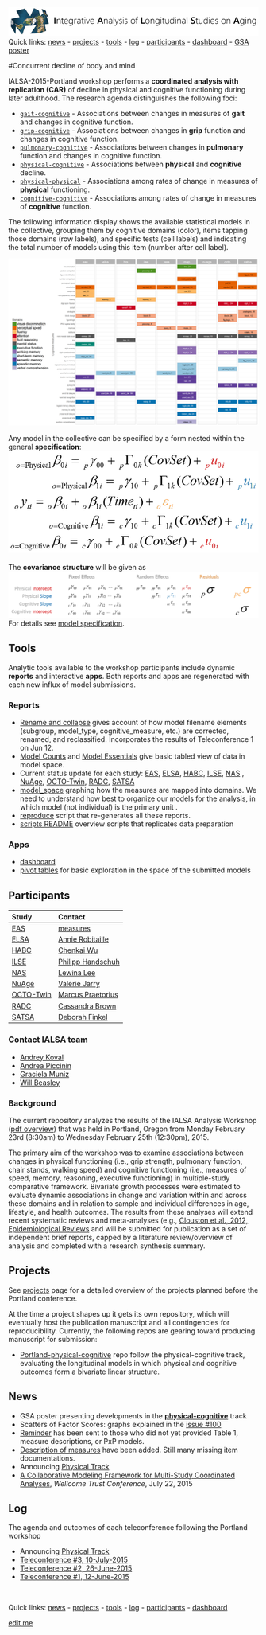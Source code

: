 
[![logl](libs/images/ialsa_long.png)](http://www.ialsa.org/)
Quick links: [news](#news)  -  [projects](#projects)  -  [tools](#tools)  -  [log](#log)  -  [participants](#participants)  -  [dashboard](http://shiny.ouhsc.edu/IALSA-2015-Portland/shiny/dashboard)  -  [GSA poster](https://github.com/IALSA/IALSA-2015-Portland/blob/master/projects/physical-cognitive/gsa_poster.md)

#Concurrent decline of body and mind  

IALSA-2015-Portland workshop performs a **coordinated analysis with replication (CAR)** of decline in physical and cognitive functioning during later adulthood. The research agenda distinguishes the following foci:    
* [`gait-cognitive`](/projects/gait-cognitive) - Associations between changes in measures of **gait** and changes in cognitive function. 
* [`grip-cognitive`](/projects/grip-cognitive) - Associations between changes in **grip** function and changes in cognitive function. 
* [`pulmonary-cognitive`](/projects/pulmonary-cognitive) - Associations between changes in **pulmonary** function and changes in cognitive function. 
* [`physical-cognitive`](/projects/physical-cognitive) -  Associations between **physical** and **cognitive** decline.    
* [`physical-physical`](/projects/physical-physical) - Associations among rates of change in measures of **physical** functioning.   
* [`cognitive-cognitive`](/projects/cognitive-cognitive) - Associations among rates of change in measures of **cognitive** function.   


The following information display shows the available  statistical models in the collective, grouping them by cognitive domains (color), items tapping those domains (row labels), and specific tests (cell labels) and indicating the total number of models using this item (number after cell label). 

 [![outcome space](https://raw.githubusercontent.com/IALSA/IALSA-2015-Portland/master/reports/outcome-space/figures_rmd/outcome-space-map-1.png)](https://github.com/IALSA/IALSA-2015-Portland/blob/master/reports/outcome-space/outcome-space.md)  

Any model in the collective can be specified by a form nested within the general **specification**:  
[![general_model_specification](./libs/images/general_model_specification.png)](./reports/model_specification/README.md)  
</br>
The **covariance structure** will be given as
[![general_model_specification](./libs/images/specification_covariance_structure.png)](./reports/model_specification/README.md)  
For  details see [model specification](./reports/model-specification/README.md).  


## Tools  
Analytic tools available to the workshop participants include dynamic **reports** and interactive **apps**. Both reports and apps are regenerated with each new influx of model submissions.  

### Reports 
 - [Rename and collapse](https://github.com/IALSA/IALSA-2015-Portland/blob/master/reports/rename_collapse/Track_renaming.md)  gives account of how model filename elements (subgroup, model_type, cognitive_measure, etc.) are corrected, renamed, and reclassified. Incorporates the results of Teleconference 1 on Jun 12.    
 - [Model Counts](http://htmlpreview.github.io/?https://github.com/IALSA/IALSA-2015-Portland/blob/master/reports/basic/counts.html)  and  [Model Essentials](http://htmlpreview.github.io/?https://github.com/IALSA/IALSA-2015-Portland/blob/master/reports/basic/essentials.html)  give basic tabled view of data in model space.   
 - Current status update for each study:
 [EAS](http://htmlpreview.github.io/?https://github.com/IALSA/IALSA-2015-Portland/blob/master/reports/individual/eas.html), [ELSA](http://htmlpreview.github.io/?https://github.com/IALSA/IALSA-2015-Portland/blob/master/reports/individual/elsa.html), [HABC](http://htmlpreview.github.io/?https://github.com/IALSA/IALSA-2015-Portland/blob/master/reports/individual/habc.html), 
 [ILSE](http://htmlpreview.github.io/?https://github.com/IALSA/IALSA-2015-Portland/blob/master/reports/individual/ilse.html), [NAS](http://htmlpreview.github.io/?https://github.com/IALSA/IALSA-2015-Portland/blob/master/reports/individual/nas.html) , 
 [NuAge](http://htmlpreview.github.io/?https://github.com/IALSA/IALSA-2015-Portland/blob/master/reports/individual/nuage.html),  [OCTO-Twin](http://htmlpreview.github.io/?https://github.com/IALSA/IALSA-2015-Portland/blob/master/reports/individual/octo.html),
 [RADC](http://htmlpreview.github.io/?https://github.com/IALSA/IALSA-2015-Portland/blob/master/reports/individual/radc.html),
 [SATSA](http://htmlpreview.github.io/?https://github.com/IALSA/IALSA-2015-Portland/blob/master/reports/individual/satsa.html)  
 - [model_space](https://raw.githubusercontent.com/IALSA/Portland-physical-cognitive/master/analysis/model_space/cog_domain_map/domain_map-1.png) graphing how the measures are mapped into domains. We need to understand how best to organize our models for the analysis, in which model (not individual) is the primary unit .    
 - [reproduce](./scripts/utility/reproduce.R) script that re-generates all these reports.   
 - [scripts README](./scripts/README.md) overview scripts that replicates data preparation  
 
### Apps  
 - [dashboard](http://shiny.ouhsc.edu/IALSA-2015-Portland/shiny/dashboard)  
 - [pivot tables](http://shiny.ouhsc.edu/IALSA-2015-Portland/shiny/pivotTable) for basic exploration in the space of the submitted models

## Participants
| Study | Contact |
| :---- | :------ |
| [EAS](http://htmlpreview.github.io/?https://github.com/IALSA/IALSA-2015-Portland/blob/master/reports/individual/eas.html) | [measures](./EAS/measures.md) |
| [ELSA](http://htmlpreview.github.io/?https://github.com/IALSA/IALSA-2015-Portland/blob/master/reports/individual/elsa.html) | [Annie Robitaille](mailto:annie.g.robitaille@gmail.com) |
| [HABC](http://htmlpreview.github.io/?https://github.com/IALSA/IALSA-2015-Portland/blob/master/reports/individual/habc.html) | [Chenkai Wu](mailto:chenkai.wu2010@gmail.com) |
| [ILSE](http://htmlpreview.github.io/?https://github.com/IALSA/IALSA-2015-Portland/blob/master/reports/individual/ilse.html) | [Philipp Handschuh](mailto:philipp.handschuh@uni-ulm.de) |
| [NAS](http://htmlpreview.github.io/?https://github.com/IALSA/IALSA-2015-Portland/blob/master/reports/individual/nas.html) | [Lewina Lee](mailto:lewina@bu.edu) |
| [NuAge](http://htmlpreview.github.io/?https://github.com/IALSA/IALSA-2015-Portland/blob/master/reports/individual/nuage.html) | [Valerie Jarry ](mailto:valerie.jarry@umontreal.ca ) |
| [OCTO-Twin](http://htmlpreview.github.io/?https://github.com/IALSA/IALSA-2015-Portland/blob/master/reports/individual/octo.html) | [Marcus Praetorius](mailto:marcus.praetorius@psy.gu.se) |
| [RADC](http://htmlpreview.github.io/?https://github.com/IALSA/IALSA-2015-Portland/blob/master/reports/individual/radc.html) | [Cassandra Brown](mailto:clb@uvic.ca) |
| [SATSA](http://htmlpreview.github.io/?https://github.com/IALSA/IALSA-2015-Portland/blob/master/reports/individual/satsa.html) | [Deborah Finkel](mailto:dfinkel@ius.edu) |

### Contact IALSA team

 - [Andrey Koval](mailto:andkov@uvic.ca)  
 - [Andrea Piccinin](mailto:piccinin@uvic.ca)   
 - [Graciela Muniz](mailto:gm299@cam.ac.uk)  
 - [Will Beasley](mailto:wibeasley@hotmail.com)  

### Background

The current repository analyzes the results of the IALSA Analysis Workshop ([pdf overview](https://www.dropbox.com/s/a8zmh70ybedyec6/IALSA%20Feb%202015%20Workshop%20Overview.pdf?dl=0)) that was  held in Portland, Oregon from Monday February 23rd (8:30am) to Wednesday February 25th (12:30pm), 2015. 

The primary aim of the workshop was to examine associations between changes in physical functioning (i.e., grip strength, pulmonary function, chair stands, walking speed) and cognitive functioning (i.e., measures of speed, memory, reasoning, executive functioning) in multiple-study comparative framework. Bivariate growth processes were estimated to evaluate dynamic associations in change and variation within and across these domains and in relation to sample and individual differences in age, lifestyle, and health outcomes. The results from these analyses will extend recent systematic reviews and meta-analyses (e.g., [Clouston et al., 2012, Epidemiological Reviews](https://www.dropbox.com/s/vfe7u2ez5oxp3ev/Clouston_2013_Epidemiol%20Rev.pdf?dl=0) and will be submitted for publication as a set of independent brief reports, capped by a literature review/overview of analysis and completed with a research synthesis summary.

## Projects

See [projects](./projects/README.md) page for a detailed overview of the projects planned before the Portland conference. 

At the time a project shapes up it gets its own repository, which will eventually host the publication manuscript and all contingencies for reproducibility. Currently, the following repos are gearing toward producing manuscript for submission:  
- [Portland-physical-cognitive](https://github.com/IALSA/Portland-physical-cognitive) repo follow the physical-cognitive track, evaluating the longitudinal models in which physical and cognitive outcomes form a bivariate linear structure. 
 


## News
 -  GSA poster presenting developments in the [**physical-cognitive**](./projects/physical-cognitive/README.md) track  
 - Scatters of Factor Scores: graphs explained in the [issue #100](https://github.com/IALSA/IALSA-2015-Portland/issues/100)
 - [Reminder](./projects/physical/reminder_160915.md) has been sent to those who did not yet provided Table 1, measure descriptions, or PxP models.   
 - [Description of measures](./studies/measures.md) have been added. Still many missing item documentations.
 - Announcing [Physical Track](https://github.com/IALSA/IALSA-2015-Portland/blob/master/projects/physical/announce.md)
 - [A Collaborative Modeling Framework for Multi-Study Coordinated Analyses](http://htmlpreview.github.io/?https://raw.githubusercontent.com/IALSA/IALSA-2015-Portland/master/talks/2015_presentations/22_July/A%20Collaborative%20Modeling%20Framework%20for%20Multi-Study%20Coordinated%20Analyses.html#/), *Wellcome Trust Conference*, July 22, 2015  


## Log 

The agenda and outcomes of each teleconference following the Portland workshop  
 - Announcing [Physical Track](https://github.com/IALSA/IALSA-2015-Portland/blob/master/projects/physical/announce.md)  
 - [Teleconference #3, 10-July-2015](./log.md)
 - [Teleconference #2, 26-June-2015](./log.md)
 - [Teleconference #1, 12-June-2015](./log.md#New) 

</br>  

Quick links: [news](#news)  -  [projects](#projects)  -  [tools](#tools)  -  [log](#log)  -  [participants](#participants)  -  [dashboard](http://shiny.ouhsc.edu/IALSA-2015-Portland/shiny/dashboard)

[edit me](https://github.com/IALSA/IALSA-2015-Portland/edit/master/README.md)
